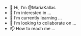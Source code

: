- 👋 Hi, I’m @MariaKallas
- 👀 I’m interested in ...
- 🌱 I’m currently learning ...
- 💞️ I’m looking to collaborate on ...
- 📫 How to reach me ...

<!---
MariaKallas/MariaKallas is a ✨ special ✨ repository because its `README.md` (this file) appears on your GitHub profile.
You can click the Preview link to take a look at your changes.
--->
